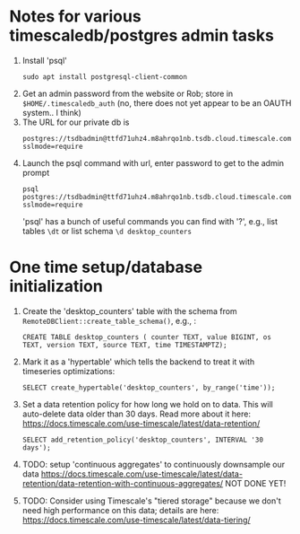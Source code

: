 # Notes for various timescaledb/postgres admin tasks

1. Install 'psql'
    ```
    sudo apt install postgresql-client-common
    ```
2. Get an admin password from the website or Rob; store in ```$HOME/.timescaledb_auth```
    (no, there does not yet appear to be an OAUTH system.. I think)
3. The URL for our private db is 
    ```
    postgres://tsdbadmin@ttfd71uhz4.m8ahrqo1nb.tsdb.cloud.timescale.com:33628/tsdb?sslmode=require
    ```
4. Launch the psql command with url, enter password to get to the admin prompt
    ```
    psql postgres://tsdbadmin@ttfd71uhz4.m8ahrqo1nb.tsdb.cloud.timescale.com:33628/tsdb?sslmode=require
    ```
    'psql' has a bunch of useful commands you can find with '\?', e.g., list tables `\dt` or list schema `\d desktop_counters`


# One time setup/database initialization

1. Create the 'desktop_counters' table with the schema from `RemoteDBClient::create_table_schema()`, e.g., :
    ```
    CREATE TABLE desktop_counters ( counter TEXT, value BIGINT, os TEXT, version TEXT, source TEXT, time TIMESTAMPTZ);
    ```
2. Mark it as a 'hypertable' which tells the backend to treat it with timeseries optimizations:
    ```
    SELECT create_hypertable('desktop_counters', by_range('time'));
    ```
3. Set a data retention policy for how long we hold on to data.  This will auto-delete data older than 30 days.
    Read more about it here:
    https://docs.timescale.com/use-timescale/latest/data-retention/
    ```
    SELECT add_retention_policy('desktop_counters', INTERVAL '30 days');
    ```
4. TODO: setup 'continuous aggregates' to continuously downsample our data
    https://docs.timescale.com/use-timescale/latest/data-retention/data-retention-with-continuous-aggregates/
    NOT DONE YET!

5. TODO: Consider using Timescale's "tiered storage" because we don't need high performance on this data;
    details are here: https://docs.timescale.com/use-timescale/latest/data-tiering/
